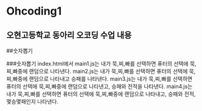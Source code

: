 # Ohcoding1

## 오현고등학교 동아리 오코딩 수업 내용

##숫자뽑기

###숫자뽑기 index.html에서 
main1.js는 내가 묵,찌,빠를 선택하면 퓨터의 선택에 묵,찌,빠중에 랜덤으로 나타낸다.
main2.js는 내가 묵,찌,빠를 선택하면 퓨터의 선택에 묵,찌,빠중에 랜덤으로 나타내고 승패를 나타낸다.
main3.js는 내가 묵,찌,빠를 선택하면 퓨터의 선택에 묵,찌,빠중에 랜덤으로 나타낸고, 승패와 전적을 나타낸다.
main4.js는 내가 묵,찌,빠를 선택하면 퓨터의 선택에 묵,찌,빠중에 랜덤으로 나타내고, 승패와 전적, 몇승몇패인지 나타낸다.
